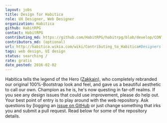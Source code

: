 ```yaml
---
layout: jobs
title: Design for Habitica
role: UX Designer, Web Designer
organization: Habitica
github: HabitRPG
contact: HabitRPG
contributing_md: https://github.com/HabitRPG/habitrpg/blob/develop/CONTRIBUTING.md
contributors_md: (optional) 
url: http://habitica.wikia.com/wiki/Contributing_to_Habitica#Designers
tags: web design, UI design
status: searching / 
rate: gratis
date_posted: 2016-02-02
---
```

Habitica tells the legend of the Hero ([Zakkain](https://github.com/zakkain)), who completely rebranded our original 100%-Bootstrap look and feel, and gave us a beautiful aesthetic to call our own. 
Champion as he is, he's now questing in far-off realms. 
If you see any design issues that could use improvement, please do help out.
Your best point of entry is to play around with the web repository. 
Ask questions by [logging an [issue on GitHub](https://github.com/HabitRPG/habitrpg/issues/2760) or just change something that irks you and submit a pull request. 
Read below for some of the repository details.
